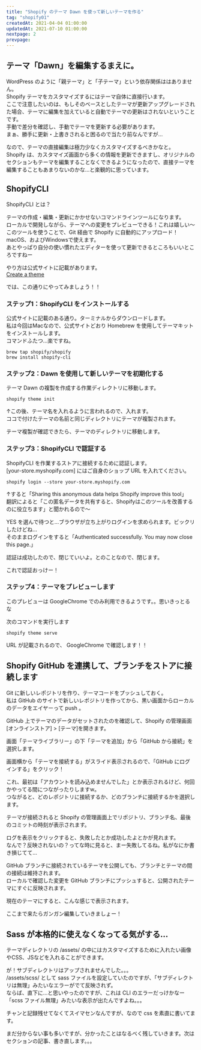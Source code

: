 ```yaml
---
title: "Shopify のテーマ Dawn を使って新しいテーマを作る"
tag: "shopify01"
createdAt: 2021-04-04 01:00:00
updatedAt: 2021-07-10 01:00:00
nextpage: 2
prevpage: 
---
```


## テーマ「Dawn」を編集するまえに。

WordPress のように「親テーマ」と「子テーマ」という依存関係ははありません。  
Shopify テーマをカスタマイズするにはテーマ自体に直接行います。  
ここで注意したいのは、もしそのベースとしたテーマが更新アップグレードされた場合、テーマに編集を加えていると自動でテーマの更新はされないということです。  
手動で差分を確認し、手動でテーマを更新する必要があります。  
まぁ、勝手に更新・上書きされると困るので当たり前なんですが…

なので、テーマの直接編集は極力少なくカスタマイズするべきかなと。  
Shopify は、カスタマイズ画面から多くの情報を更新できますし、オリジナルのセクションもテーマを編集することなくできるようになったので、直接テーマを編集することもあまりないのかな…と楽観的に思っています。

## ShopifyCLI 

ShopifyCLI とは？

テーマの作成・編集・更新にかかせないコマンドラインツールになります。  
ローカルで開発しながら、テーマへの変更をプレビューできる！これは嬉しい～  
このツールを使うことで、Git 経由で Shopify に自動的にアップロード！  
macOS、およびWindowsで使えます。  
あとやっぱり自分の使い慣れたエディターを使って更新できるところもいいところですねー

やり方は公式サイトに記載があります。  
[Create a theme](https://shopify.dev/themes/getting-started/create)

では、この通りにやってみましょう！！

### ステップ1：ShopifyCLI をインストールする

公式サイトに記載のある通り。ターミナルからダウンロードします。  
私は今回はMacなので、公式サイトどおり Homebrew を使用してテーマキットをインストールします。  
コマンドふたつ…楽ですね。

    brew tap shopify/shopify
    brew install shopify-cli

### ステップ2：Dawn を使用して新しいテーマを初期化する

テーマ Dawn の複製を作成する作業ディレクトリに移動します。

    shopify theme init

↑この後、テーマ名を入れるように言われるので、入れます。  
ココで付けたテーマの名前と同じディレクトリにテーマが複製されます。

テーマ複製が確認できたら、テーマのディレクトリに移動します。


### ステップ3：ShopifyCLI で認証する

ShopifyCLI を作業するストアに接続するために認証します。  
[your-store.myshopify.com] にはご自身のショップ URL を入れてください。

    shopify login --store your-store.myshopify.com

↑すると「Sharing this anonymous data helps Shopify improve this tool」  
翻訳によると「この匿名データを共有すると、Shopifyはこのツールを改善するのに役立ちます」と聞かれるので～

YES を選んで待つと…ブラウザが立ち上がりログインを求められます。ビックリしたけどね…  
そのままログインをすると「Authenticated successfully. You may now close this page.」

認証は成功したので、閉じていいよ。とのことなので、閉じます。

これで認証おっけー！

### ステップ4：テーマをプレビューします

このプレビューは GoogleChrome でのみ利用できるようです。。思いきっとるな

次のコマンドを実行します

    shopify theme serve

URL が記載されるので、 GoogleChrome で確認します！！

## Shopify GitHub を連携して、ブランチをストアに接続します

Git に新しいレポジトリを作り、テーマコードをプッシュしておく。  
私は GitHub のサイトで新しいレポジトリを作ってから、黒い画面からローカルのデータをエイヤーって push 。

GitHub 上でテーマのデータがセットされたのを確認して、Shopify の管理画面 [オンラインストア] > [テーマ]を開きます。

画面「テーマライブラリー」の下「テーマを追加」から「GitHub から接続」を選択します。

<g-image src="~/assets/img/shopify/01/12.png" class="img-thumbnail mb-5" alt="Shopifyストアのオンラインストアの画面、テーマライブラリー"/>

画面横から「テーマを接続する」がスライド表示されるので、「GitHub にログインする」をクリック！

<g-image src="~/assets/img/shopify/01/13.png" class="img-thumbnail mb-5" alt="Shopifyストアのオンラインストアの画面、テーマを接続する"/>

これ、最初は「アカウントを読み込めませんでした」とか表示されるけど、何回かやってる間につながったりしますw。  
つながると、どのレポジトリに接続するか、どのブランチに接続するかを選択します。

テーマが接続されると Shopify の管理画面上でリポジトリ、ブランチ名、最後のコミットの時刻が表示されます。

ログを表示をクリックすると、失敗したとか成功したよとかが見れます。  
なんで？反映されないの？ってな時に見ると、まー失敗してるね。私がなにか書き損じてて…

GitHub ブランチに接続されているテーマを公開しても、ブランチとテーマの間の接続は維持されます。  
ローカルで確認した変更を GitHub ブランチにプッシュすると、公開されたテーマにすぐに反映されます。

現在のテーマにすると、こんな感じで表示されます。

<g-image src="~/assets/img/shopify/01/14.png" class="img-thumbnail mb-5" alt="Shopifyストアのオンラインストアの画面、現在のテーマ"/>

ここまで来たらガンガン編集していきましょー！

## Sass が本格的に使えなくなってる気がする…

テーマディレクトリの /assets/ の中にはカスタマイズするために入れたい画像やCSS、JSなどを入れることができます。

が！サブディレクトリはアップされませんでした。。。  
/assets/scss/ として sass ファイルを設定していたのですが、「サブディレクトリは無理」みたいなエラーがでて反映されず。  
ならば、直下に…と思いやったのですが、これは CLI のエラーだっけかなー「scss ファイル無理」みたいな表示が出たんですよね。。。

チャンと記録残せてなくてスイマセンなんですが、なので css を素直に書いてます。

まだ分からない事も多いですが、分かったことはなるべく残していきます。次はセクションの記事、書き直します。。。
